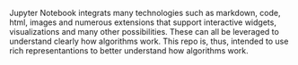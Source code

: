 Jupyter Notebook integrats many technologies such as markdown, code, html, images and numerous extensions that support interactive widgets, visualizations and many other possibilities. These can all be leveraged to understand clearly how algorithms work. This repo is, thus, intended to use rich representantions to better understand how algorithms work.

